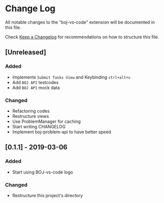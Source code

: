 # Change Log

All notable changes to the "boj-vs-code" extension will be documented in this file.

Check [Keep a Changelog](http://keepachangelog.com/) for recommendations on how to structure this file.

## [Unreleased]

### Added

- Implements `Submit Tasks View` and Keybinding `ctrl+alt+v`
- Add `BOJ API` testcodes
- Add `BOJ API` mock data

### Changed

- Refactoring codes
- Restructure views
- Use ProblemManager for caching
- Start writing CHANGELOG
- Implement boj-problem-api to have better speed

## [0.1.1] - 2019-03-06

### Added

- Start using BOJ-vs-code logo

### Changed

- Restructure this project's directory
